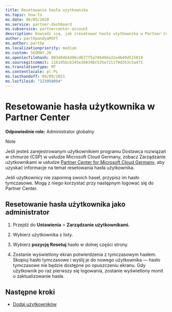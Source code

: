 ```yaml
---
title: Resetowanie hasła użytkownika
ms.topic: how-to
ms.date: 06/05/2020
ms.service: partner-dashboard
ms.subservice: partnercenter-account
description: Dowiedz się, jak zresetować hasło użytkownika w Partner Center. Użytkownicy otrzymają hasło tymczasowe przy następnym zalogowaniu się do Partner Center.
author: parthpandyaMSFT
ms.author: parthp
ms.localizationpriority: medium
ms.custom: SEOMAY.20
ms.openlocfilehash: 803d04b4496cd677f5a74049da32ed649d515819
ms.sourcegitcommit: 1161d5bcb345e368348c535a7211f0d353c5a471
ms.translationtype: MT
ms.contentlocale: pl-PL
ms.lasthandoff: 09/09/2021
ms.locfileid: "123958894"
---
```

# <a name="reset-a-users-password-in-partner-center"></a>Resetowanie hasła użytkownika w Partner Center

**Odpowiednie role:** Administrator globalny

> [!NOTE]  
> Jeśli jesteś zarejestrowanym użytkownikiem programu Dostawca rozwiązań w chmurze (CSP) w usłudze Microsoft Cloud Germany, zobacz Zarządzanie użytkownikami w usłudze [Partner Center for Microsoft Cloud Germany,](user-management-in-partner-center-for-microsoft-cloud-germany.md) aby uzyskać informacje na temat resetowania hasła użytkownika.

Jeśli użytkownicy nie zapomną swoich haseł, przypisz im hasło tymczasowe. Mogą z niego korzystać przy następnym logować się do Partner Center.

## <a name="reset-a-user-password-as-an-admin"></a>Resetowanie hasła użytkownika jako administrator

1. Przejdź do **Ustawienia** &gt; **Zarządzanie użytkownikami.**

2. Wybierz użytkownika z listy.

3. Wybierz **pozycję Resetuj** hasło w dolnej części strony.

4. Zostanie wyświetlony ekran potwierdzenia z tymczasowym hasłem. Skopiuj hasło tymczasowe i wyślij je do nowego użytkownika — hasło tymczasowe nie będzie dostępne po opuszczeniu ekranu. Gdy użytkownik po raz pierwszy się logowania, zostanie wyświetlony monit o zaktualizowanie hasła.

## <a name="next-steps"></a>Następne kroki

- [Dodaj użytkowników](create-user-accounts-and-set-permissions.md)